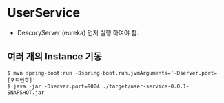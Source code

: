 # UserService

- DescoryServer (eureka) 먼저 실행 하여야 함.


## 여러 개의 Instance 기동
```
$ mvn spring-boot:run -Dspring-boot.run.jvmArguments='-Dserver.port=[포트번호]'
$ java -jar -Dserver.port=9004 ./target/user-service-0.0.1-SNAPSHOT.jar
```
